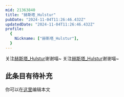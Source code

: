 ```yaml
---
mid: 21363840
title: "赫斯塔_Hulstur"
pubDate: "2024-11-04T11:26:46.432Z"
updatedDate: "2024-11-04T11:26:46.432Z"
profile:
  {
    Nickname: ["赫斯塔_Hulstur"],
  }
---
```


关注[赫斯塔_Hulstur](https://space.bilibili.com/21363840)谢谢喵~ 关注[赫斯塔_Hulstur](https://space.bilibili.com/21363840)谢谢喵~

## 此条目有待补充
你可以在[这里](https://github.com/Yuhanawa/VTuber.ICU-Content/edit/master/v/赫斯塔_Hulstur/index.md)编辑本文

